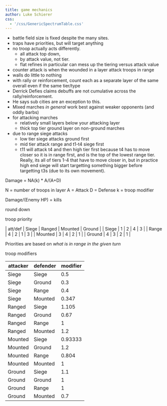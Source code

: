```yaml
---
title: game mechanics
author: Luke Schierer
css:
  - '/css/GenericSpectrumTable.css'
---
```



- battle field size is fixed despite the many sites.
- traps have priorities, but will target anything
- no troop actually acts differently.
  - all attack top down,
  - by attack value, not tier.
  - flat refines in particular can mess up the tiering versus attack value
- counter attack is when the wounded in a layer attack troops in range
- walls do little to nothing
- with rally or reinforcement, count each as a separate layer of the same overall even if the same tier/type
- Derrick Defies claims debuffs are not cumulative across the rally/reinforcement.
- He says sub cities are an exception to this.
- Mixed marches _in general_ work best against weaker opponents (and oddly barbs)
- for attacking marches
  - relatively small layers below your attacking layer
  - thick top tier ground layer on non-ground marches
- due to range siege attacks
  - low tier siege attacks ground first
  - mid tier attack range and t1-t4 siege first
  - t11 will attack t4 and then high tier first because t4 has to move closer so it is in range first, and is the top of the lowest range tier. Really, its all of tiers 1-4 that have to move closer in, but in practice high end siege will start targetting something bigger before targetting t3s (due to its own movement).

Damage = NA(k) \* A/(A+D)

N = number of troops in layer
A = Attack
D = Defense
k = troop modifier

Damage/(Enemy HP) = kills

round down

troop priority

| att/def | Siege | Ranged | Mounted | Ground |
| Siege | 1 | 2 | 4 | 3 |
| Range | 4 | 2 | 1 | 3 |
| Mounted | 3 | 4 | 2 | 1 |
| Ground | 4 | 3 | 2 | 1 |

Priorities are based on _what is in range in the given turn_

troop modifiers

| attacker | defender | modifier |
| -------- | -------- | -------- |
| Siege    | Siege    | 0.5      |
| Siege    | Ground   | 0.3      |
| Siege    | Range    | 0.4      |
| Siege    | Mounted  | 0.347    |
| Ranged   | Siege    | 1.105    |
| Ranged   | Ground   | 0.67     |
| Ranged   | Range    | 1        |
| Ranged   | Mounted  | 1.2      |
| Mounted  | Siege    | 0.93333  |
| Mounted  | Ground   | 1.2      |
| Mounted  | Range    | 0.804    |
| Mounted  | Mounted  | 1        |
| Ground   | Siege    | 1.1      |
| Ground   | Ground   | 1        |
| Ground   | Range    | 1        |
| Ground   | Mounted  | 0.7      |
